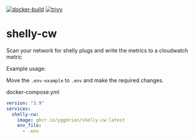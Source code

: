 [![docker-build](https://github.com/yggdrion/shelly-cw/actions/workflows/docker-build.yml/badge.svg)](https://github.com/yggdrion/shelly-cw/actions/workflows/docker-build.yml)
[![trivy](https://github.com/yggdrion/shelly-cw/actions/workflows/trivy.yml/badge.svg)](https://github.com/yggdrion/shelly-cw/actions/workflows/trivy.yml)

# shelly-cw

Scan your network for shelly plugs and write the metrics to a cloudwatch metric


Example usage:


Move the `.env-example` to `.env` and make the required changes.


docker-compose.yml
```yml
version: "3.9"
services:
  shelly-cw:
    image: ghcr.io/yggdrion/shelly-cw:latest
    env_file:
      - .env
```
